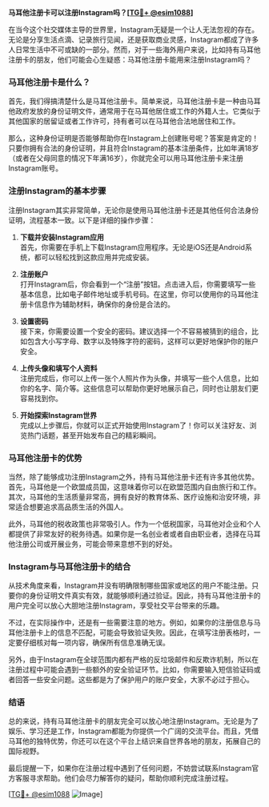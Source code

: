 **马耳他注册卡可以注册Instagram吗？[[TG💪+ @esim1088](https://t.me/s/esim1088)]**

在当今这个社交媒体主导的世界里，Instagram无疑是一个让人无法忽视的存在。无论是分享生活点滴、记录旅行见闻，还是获取商业灵感，Instagram都成了许多人日常生活中不可或缺的一部分。然而，对于一些海外用户来说，比如持有马耳他注册卡的朋友，他们可能会心生疑惑：马耳他注册卡能用来注册Instagram吗？

### 马耳他注册卡是什么？

首先，我们得搞清楚什么是马耳他注册卡。简单来说，马耳他注册卡是一种由马耳他政府发放的身份证明文件，通常用于在马耳他居住或工作的外籍人士。它类似于其他国家的居留证或者工作许可，持有者可以在马耳他合法地居住和工作。

那么，这种身份证明是否能够帮助你在Instagram上创建账号呢？答案是肯定的！只要你拥有合法的身份证明，并且符合Instagram的基本注册条件，比如年满18岁（或者在父母同意的情况下年满16岁），你就完全可以用马耳他注册卡来注册Instagram账号。

### 注册Instagram的基本步骤

注册Instagram其实非常简单，无论你是使用马耳他注册卡还是其他任何合法身份证明，流程基本一致。以下是详细的操作步骤：

1. **下载并安装Instagram应用**  
   首先，你需要在手机上下载Instagram应用程序。无论是iOS还是Android系统，都可以轻松找到这款应用并完成安装。

2. **注册账户**  
   打开Instagram后，你会看到一个“注册”按钮。点击进入后，你需要填写一些基本信息，比如电子邮件地址或手机号码。在这里，你可以使用你的马耳他注册卡信息作为辅助材料，确保你的身份是合法的。

3. **设置密码**  
   接下来，你需要设置一个安全的密码。建议选择一个不容易被猜到的组合，比如包含大小写字母、数字以及特殊字符的密码，这样可以更好地保护你的账户安全。

4. **上传头像和填写个人资料**  
   注册完成后，你可以上传一张个人照片作为头像，并填写一些个人信息，比如你的名字、简介等。这些信息可以帮助你更好地展示自己，同时也让朋友们更容易找到你。

5. **开始探索Instagram世界**  
   完成以上步骤后，你就可以正式开始使用Instagram了！你可以关注好友、浏览热门话题，甚至开始发布自己的精彩瞬间。

### 马耳他注册卡的优势

当然，除了能够成功注册Instagram之外，持有马耳他注册卡还有许多其他优势。首先，马耳他是一个欧盟成员国，这意味着你可以在欧盟范围内自由旅行和工作。其次，马耳他的生活质量非常高，拥有良好的教育体系、医疗设施和治安环境，非常适合想要追求高品质生活的外国人。

此外，马耳他的税收政策也非常吸引人。作为一个低税国家，马耳他对企业和个人都提供了非常友好的税务待遇。如果你是一名创业者或者自由职业者，选择在马耳他注册公司或开展业务，可能会带来意想不到的好处。

### Instagram与马耳他注册卡的结合

从技术角度来看，Instagram并没有明确限制哪些国家或地区的用户不能注册。只要你的身份证明文件真实有效，就能够顺利通过验证。因此，持有马耳他注册卡的用户完全可以放心大胆地注册Instagram，享受社交平台带来的乐趣。

不过，在实际操作中，还是有一些需要注意的地方。例如，如果你的注册信息与马耳他注册卡上的信息不匹配，可能会导致验证失败。因此，在填写注册表格时，一定要仔细核对每一项内容，确保所有信息准确无误。

另外，由于Instagram在全球范围内都有严格的反垃圾邮件和反欺诈机制，所以在注册过程中可能会遇到一些额外的安全验证环节。比如，你需要输入短信验证码或者回答一些安全问题。这些都是为了保护用户的账户安全，大家不必过于担心。

### 结语

总的来说，持有马耳他注册卡的朋友完全可以放心地注册Instagram。无论是为了娱乐、学习还是工作，Instagram都能为你提供一个广阔的交流平台。而且，凭借马耳他的独特优势，你还可以在这个平台上结识来自世界各地的朋友，拓展自己的国际视野。

最后提醒一下，如果你在注册过程中遇到了任何问题，不妨尝试联系Instagram官方客服寻求帮助。他们会尽力解答你的疑问，帮助你顺利完成注册过程。

[[TG💪+ @esim1088](https://t.me/s/esim1088) ![Image](https://i.postimg.cc/4NQfJmqS/Snipaste-2025-05-13-00-14-12.png)]